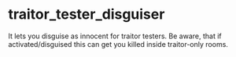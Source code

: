 # traitor_tester_disguiser
 It lets you disguise as innocent for traitor testers. Be aware, that if activated/disguised this can get you killed inside traitor-only rooms.
